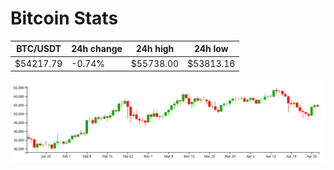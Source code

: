 # Bitcoin Stats

BTC/USDT|24h change|24h high|24h low|
|---|---|---|---|
|$54217.79|-0.74%|$55738.00|$53813.16|

<img src="./chart.svg">
